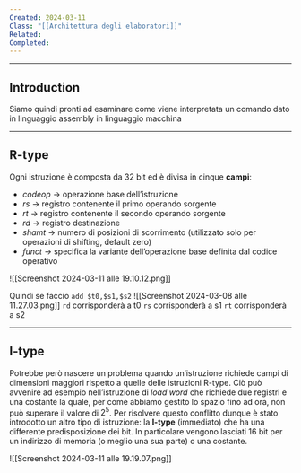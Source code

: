 ```yaml
---
Created: 2024-03-11
Class: "[[Architettura degli elaboratori]]"
Related: 
Completed:
---
```

---
## Introduction
Siamo quindi pronti ad esaminare come viene interpretata un comando dato in linguaggio assembly in linguaggio macchina

---
## R-type
Ogni istruzione è composta da 32 bit ed è divisa in cinque **campi**:
- *codeop* → operazione base dell’istruzione
- *rs* → registro contenente il primo operando sorgente
- *rt* → registro contenente il secondo operando sorgente
- *rd* → registro destinazione
- *shamt* → numero di posizioni di scorrimento (utilizzato solo per operazioni di shifting, default zero)
- *funct* → specifica la variante dell’operazione base definita dal codice operativo

![[Screenshot 2024-03-11 alle 19.10.12.png]]


Quindi se faccio `add $t0,$s1,$s2`
![[Screenshot 2024-03-08 alle 11.27.03.png]]
`rd` corrisponderà a t0
`rs` corrisponderà a s1
`rt` corrisponderà a s2


---
## I-type
Potrebbe però nascere un problema quando un’istruzione richiede campi di dimensioni maggiori rispetto a quelle delle istruzioni R-type. Ciò può avvenire ad esempio nell’istruzione di *load word* che richiede due registri e una costante la quale, per come abbiamo gestito lo spazio fino ad ora, non può superare il valore di $2^5$.
Per risolvere questo conflitto dunque è stato introdotto un altro tipo di istruzione: la **I-type** (immediato) che ha una differente predisposizione dei bit. In particolare vengono lasciati 16 bit per un indirizzo di memoria (o meglio una sua parte) o una costante.

![[Screenshot 2024-03-11 alle 19.19.07.png]]